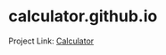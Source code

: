 # calculator.github.io

Project Link: <a href="https://maishantanuhu.github.io/calculator.github.io/">Calculator</a>
